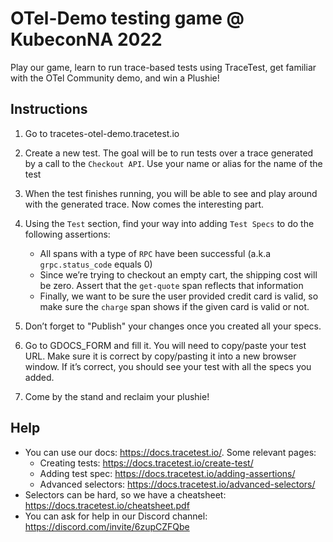 # OTel-Demo testing game @ KubeconNA 2022


Play our game, learn to run trace-based tests using TraceTest, get familiar with the OTel Community demo, and win a Plushie!


## Instructions

1. Go to tracetes-otel-demo.tracetest.io

2. Create a new test. The goal will be to run tests over a trace generated by a call to the `Checkout API`. Use your name or alias for the name of the test

3. When the test finishes running, you will be able to see and play around with the generated trace. Now comes the interesting part.

4. Using the `Test` section, find your way into adding `Test Specs` to do the following assertions:

    - All spans with a type of `RPC` have been successful (a.k.a `grpc.status_code` equals 0)
    - Since we’re trying to checkout an empty cart, the shipping cost will be zero. Assert that the `get-quote` span reflects that information
    - Finally, we want to be sure the user provided credit card is valid, so make sure the `charge` span shows if the given card is valid or not.


5. Don’t forget to "Publish" your changes once you created all your specs.

6. Go to GDOCS_FORM and fill it. You will need to copy/paste your test URL. Make sure it is correct by copy/pasting it into a new browser window. If it’s correct, you should see your test with all the specs you added.

7. Come by the stand and reclaim your plushie!

## Help

- You can use our docs: https://docs.tracetest.io/. Some relevant pages:
  - Creating tests: https://docs.tracetest.io/create-test/
  - Adding test spec: https://docs.tracetest.io/adding-assertions/
  - Advanced selectors: https://docs.tracetest.io/advanced-selectors/
- Selectors can be hard, so we have a cheatsheet: https://docs.tracetest.io/cheatsheet.pdf
- You can ask for help in our Discord channel: https://discord.com/invite/6zupCZFQbe
